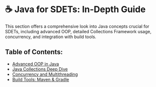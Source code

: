 # ☕ Java for SDETs: In-Depth Guide

This section offers a comprehensive look into Java concepts crucial for SDETs, including advanced OOP, detailed Collections Framework usage, concurrency, and integration with build tools.

## Table of Contents:

- [Advanced OOP in Java](oop.md)
- [Java Collections Deep Dive](collections.md)
- [Concurrency and Multithreading](concurrency.md)
- [Build Tools: Maven & Gradle](build-tools.md)
